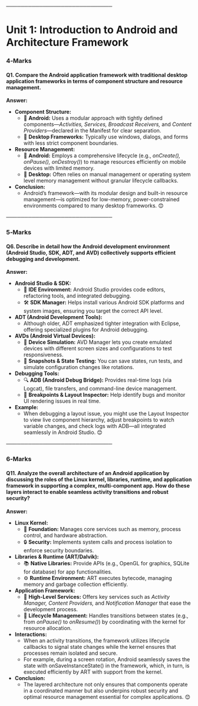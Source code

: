 
─────────────────────────────  
# Unit 1: Introduction to Android and Architecture Framework

### 4‐Marks

#### **Q1. Compare the Android application framework with traditional desktop application frameworks in terms of component structure and resource management.**

**Answer:**  
- **Component Structure:**  
  - 🔹 **Android:** Uses a modular approach with tightly defined components—*Activities, Services, Broadcast Receivers,* and *Content Providers*—declared in the Manifest for clear separation.  
  - 🔹 **Desktop Frameworks:** Typically use windows, dialogs, and forms with less strict component boundaries.  
- **Resource Management:**  
  - 🔹 **Android:** Employs a comprehensive lifecycle (e.g., *onCreate(), onPause(), onDestroy()*) to manage resources efficiently on mobile devices with limited memory.  
  - 🔹 **Desktop:** Often relies on manual management or operating system level memory management without granular lifecycle callbacks.  
- **Conclusion:**  
  - Android’s framework—with its modular design and built-in resource management—is optimized for low-memory, power-constrained environments compared to many desktop frameworks. 😊

─────────────────────────────  
### 5‐Marks

#### **Q6. Describe in detail how the Android development environment (Android Studio, SDK, ADT, and AVD) collectively supports efficient debugging and development.**

**Answer:**  
- **Android Studio & SDK:**  
  - 🚀 **IDE Environment:** Android Studio provides code editors, refactoring tools, and integrated debugging.  
  - 🛠️ **SDK Manager:** Helps install various Android SDK platforms and system images, ensuring you target the correct API level.  
- **ADT (Android Development Tools):**  
  - Although older, ADT emphasized tighter integration with Eclipse, offering specialized plugins for Android debugging.  
- **AVDs (Android Virtual Devices):**  
  - 📱 **Device Simulation:** AVD Manager lets you create emulated devices with different screen sizes and configurations to test responsiveness.  
  - 🔄 **Snapshots & State Testing:** You can save states, run tests, and simulate configuration changes like rotations.  
- **Debugging Tools:**  
  - 🔍 **ADB (Android Debug Bridge):** Provides real-time logs (via Logcat), file transfers, and command-line device management.  
  - 🔧 **Breakpoints & Layout Inspector:** Help identify bugs and monitor UI rendering issues in real time.  
- **Example:**  
  - When debugging a layout issue, you might use the Layout Inspector to view live component hierarchy, adjust breakpoints to watch variable changes, and check logs with ADB—all integrated seamlessly in Android Studio. 😊

─────────────────────────────  
### 6‐Marks

#### **Q11. Analyze the overall architecture of an Android application by discussing the roles of the Linux kernel, libraries, runtime, and application framework in supporting a complex, multi-component app. How do these layers interact to enable seamless activity transitions and robust security?**

**Answer:**  
- **Linux Kernel:**  
  - 🧱 **Foundation:** Manages core services such as memory, process control, and hardware abstraction.  
  - 🔒 **Security:** Implements system calls and process isolation to enforce security boundaries.  
- **Libraries & Runtime (ART/Dalvik):**  
  - 📚 **Native Libraries:** Provide APIs (e.g., OpenGL for graphics, SQLite for database) for app functionalities.  
  - ⚙️ **Runtime Environment:** ART executes bytecode, managing memory and garbage collection efficiently.  
- **Application Framework:**  
  - 📂 **High-Level Services:** Offers key services such as *Activity Manager, Content Providers,* and *Notification Manager* that ease the development process.  
  - 🔄 **Lifecycle Management:** Handles transitions between states (e.g., from *onPause()* to *onResume()*) by coordinating with the kernel for resource allocation.  
- **Interactions:**  
  - When an activity transitions, the framework utilizes lifecycle callbacks to signal state changes while the kernel ensures that processes remain isolated and secure.  
  - For example, during a screen rotation, Android seamlessly saves the state with onSaveInstanceState() in the framework, which, in turn, is executed efficiently by ART with support from the kernel.  
- **Conclusion:**  
  - The layered architecture not only ensures that components operate in a coordinated manner but also underpins robust security and optimal resource management essential for complex applications. 😊

